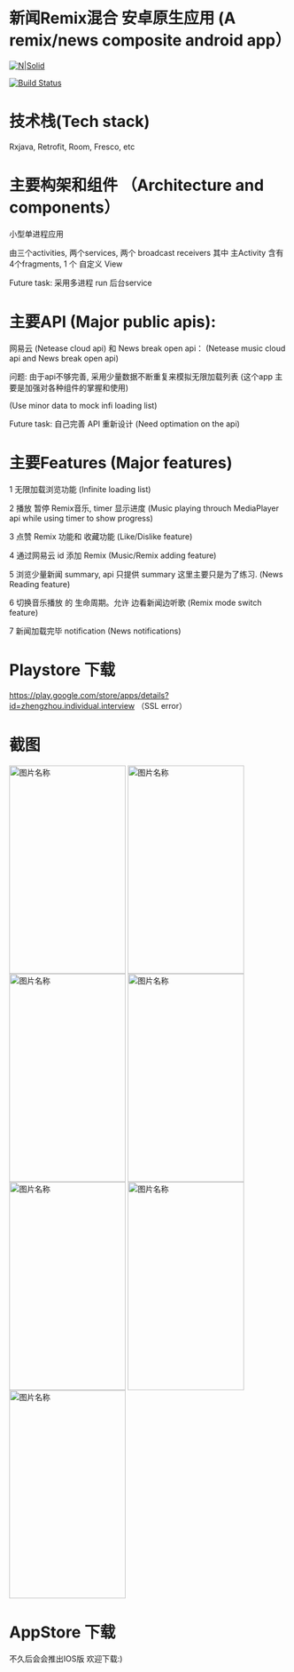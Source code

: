 # 新闻Remix混合 安卓原生应用 (A remix/news composite android app）

[![N|Solid](https://cldup.com/dTxpPi9lDf.thumb.png)](https://nodesource.com/products/nsolid)

[![Build Status](https://travis-ci.org/joemccann/dillinger.svg?branch=master)](https://travis-ci.org/joemccann/dillinger)

# 技术栈(Tech stack)

Rxjava, Retrofit, Room, Fresco, etc

# 主要构架和组件 （Architecture and components）

小型单进程应用

由三个activities, 两个services, 两个 broadcast receivers 其中 主Activity 含有4个fragments, 1 个 自定义 View

Future task: 采用多进程 run 后台service

# 主要API (Major public apis): 

网易云 (Netease cloud api) 和 News break open api： (Netease music cloud api and News break open api)


问题: 由于api不够完善, 采用少量数据不断重复来模拟无限加载列表 (这个app 主要是加强对各种组件的掌握和使用)

(Use minor data to mock infi loading list)


Future task: 自己完善 API 重新设计   (Need optimation on the api)

# 主要Features (Major features)

1 无限加载浏览功能  (Infinite loading list)

2 播放 暂停 Remix音乐, timer 显示进度  (Music playing throuch MediaPlayer api while using timer to show progress)


3 点赞 Remix 功能和 收藏功能 (Like/Dislike feature)


4 通过网易云 id 添加 Remix (Music/Remix adding feature)


5 浏览少量新闻 summary, api 只提供 summary 这里主要只是为了练习. (News Reading feature)


6 切换音乐播放 的 生命周期。允许 边看新闻边听歌  (Remix mode switch feature)

7 新闻加载完毕 notification  (News notifications)

# Playstore 下载


https://play.google.com/store/apps/details?id=zhengzhou.individual.interview （SSL error）


# 截图

<img src="https://github.com/zhouz88/Playstore/blob/addFeature/images/Screenshot_1617341647.png" width = "210" height = "375" alt="图片名称" align=center />
<img src="https://github.com/zhouz88/Playstore/blob/addFeature/images/Screenshot_1617340605.png" width = "210" height = "375" alt="图片名称" align=center />
<img src="https://github.com/zhouz88/Playstore/blob/addFeature/images/Screenshot_1617340615.png" width = "210" height = "375" alt="图片名称" align=center />
<img src="https://github.com/zhouz88/Playstore/blob/addFeature/images/Screenshot_1617340619.png" width = "210" height = "375" alt="图片名称" align=center />
<img src="https://github.com/zhouz88/Playstore/blob/addFeature/images/Screenshot_1617340624.png" width = "210" height = "375" alt="图片名称" align=center />
<img src="https://github.com/zhouz88/Playstore/blob/addFeature/images/Screenshot_1617340629.png" width = "210" height = "375" alt="图片名称" align=center />
<img src="https://github.com/zhouz88/Playstore/blob/addFeature/images/Screenshot_1617340651.png" width = "210" height = "375" alt="图片名称" align=center />


# AppStore 下载

不久后会会推出IOS版 欢迎下载:)



